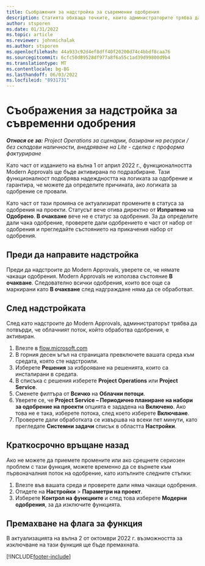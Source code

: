 ```yaml
---
title: Съображения за надстройка за съвременни одобрения
description: Статията обхваща точките, които администраторите трябва да имат предвид, когато активират функционалността за модерни одобрения.
author: stsporen
ms.date: 01/31/2022
ms.topic: article
ms.reviewer: johnmichalak
ms.author: stsporen
ms.openlocfilehash: 44a933c92d4ef8dff40f20200d74c4bbdf8caa76
ms.sourcegitcommit: 6cfc50d89528df977a8f6a55c1ad39d99800d9b4
ms.translationtype: MT
ms.contentlocale: bg-BG
ms.lasthandoff: 06/03/2022
ms.locfileid: "8931731"
---
```

# <a name="upgrade-considerations-for-modern-approvals"></a>Съображения за надстройка за съвременни одобрения 

_**Отнася се за:** Project Operations за сценарии, базирани на ресурси / без складови наличности, внедряване на Lite - сделка с проформа фактуриране_

Като част от изданието на вълна 1 от април 2022 г., функционалността Modern Approvals ще бъде активирана по подразбиране. Тази функционалност подобрява надеждността на логиката за одобрение и гарантира, че можете да определите причината, ако логиката за одобрение се провали.

Като част от тази промяна се актуализират промените в статуса за одобрения на проекти. Статусът вече отива директно от **Изпратено** на **Одобрено**. **В очакване** вече не е статус за одобрения. За да определите дали чака одобрение, проверете дали одобрението е част от набор от одобрения и прегледайте състоянието на прикачения набор от одобрения.

## <a name="before-you-upgrade"></a>Преди да направите надстройка

Преди да надстроите до Modern Approvals, уверете се, че нямате чакащи одобрения. Modern Approvals не използва състояние **В очакване**. Следователно всички одобрения, които все още са маркирани като **В очакване** след надграждане няма да се обработват.

## <a name="after-you-upgrade"></a>След надстройката

След като надстроите до Modern Approvals, администраторът трябва да потвърди, че облачният поток, който обработва одобрения, е активиран.

1. Влезте в [flow.microsoft.com](https://flow.microsoft.com)
2. В горния десен ъгъл на страницата превключете вашата среда към средата, която сте надстроили.
3. Изберете **Решения** за изброяване на решенията, които са инсталирани в средата.
4. В списъка с решения изберете **Project Operations** или **Project Service**.
5. Сменете филтъра от **Всичко** на **Облачни потоци**.
6. Уверете се, че **Project Service – Периодично планиране на набори за одобрение на проекти** опцията е зададена на **Включено**. Ако това не е така, изберете потока, след което изберете **Включване**.
7. Проверете дали обработката се извършва на всеки пет минути, като прегледате **Системни задачи** списък в областта **Настройки**.

## <a name="short-term-rollback"></a>Краткосрочно връщане назад

Ако не можете да приемете промените или ако срещнете сериозен проблем с тази функция, можете временно да се върнете към първоначалния поток на одобрение, като изпълните следните стъпки:
1. Влезте във вашата среда и проверете дали няма чакащи одобрения.
2. Отидете на **Настройки** > **Параметри на проект**.
3. Изберете **Контрол на функциите** и след това изберете **Модерни одобрения**, за да изключите функцията.

## <a name="removing-the-feature-flag"></a>Премахване на флага за функция

В актуализацията на вълна 2 от октомври 2022 г. възможността за изключване на тази функция ще бъде премахната.

[!INCLUDE[footer-include](../includes/footer-banner.md)]
